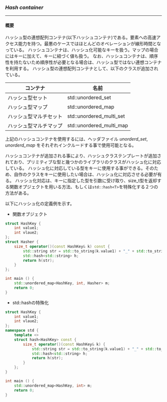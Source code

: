 ### *Hash container*
----
#### 概要
ハッシュ型の連想配列コンテナ(以下ハッシュコンテナ)である。要素への高速アクセス能力を持つ。最悪のケースではほとんどのオペレーションが線形時間となっている。
ハッシュコンテナは、ハッシュ化可能なキーを扱う。マップの場合にはキーに加えて、キーに紐づく値も扱う。
なお、ハッシュコンテナは、順序性を持たないため順序性が必要となる場合は、ハッシュ型ではない連想コンテナを利用する。
ハッシュ型の連想配列コンテナとして、以下のクラスが追加されている。

| コンテナ | 名前 |
| -- | -- |
| ハッシュ型セット | std::unordered_set |
| ハッシュ型マップ | std::unordered_map |
| ハッシュ型マルチセット | std::unordered_multi_set |
| ハッシュ型マルチマップ | std::unordered_multi_map |

上記のハッシュコンテナを使用するには、ヘッダファイル *unorderd_set*, *unorderd_map* をそれぞれインクルードする事で使用可能となる。

ハッシュコンテナが追加される事により、ハッシュクラステンプレートが追加されており、プリミティブな型と幾つかのライブラリのクラスがハッシュ化に対応している。
ハッシュ化に対応している型をキーに使用する事ができる。そのため、自作のクラスをキーに使用したい場合は、ハッシュ化に対応させる必要が有る。
ハッシュ化対応は、キーに指定した型を引数に受け取り、size_t型を返却する関数オプジェクトを用いる方法、もしくは`std::hash<T>`を特殊化する２つの方法がある。

以下にハッシュ化の定義例を示す。
* 関数オブジェクト
```c++
struct HashKey {
    int value1;
    int vlaue2;
};
struct Hasher {
    size_t operator()(const HashKey& k) const {
        std::string str = std::to_string(k.value1) + "_" + std::to_string(k.value2)
        std::hash<std::string> h;
        return h(str);
    }
};

int main () {
    std::unordered_map<HashKey, int, Hasher> m;
    return 0;
}
```

* std::hash<T>の特殊化
```c++
struct HashKey {
    int value1;
    int vlaue2;
};
namespace std {
    template <>
    struct hash<HashKey> const {
        size_t operator()(const HashKey& k) {
            std::string str = std::to_string(k.value1) + "_" + std::to_string(k.value2)
            std::hash<std::string> h;
            return h(str);
        }
    };
}

int main () {
    std::unordered_map<HashKey, int> m;
    return 0;
}
```


